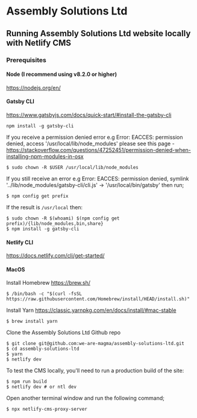 # Assembly Solutions Ltd

## Running Assembly Solutions Ltd website locally with Netlify CMS

### Prerequisites

#### Node (I recommend using v8.2.0 or higher)
https://nodejs.org/en/


#### Gatsby CLI
https://www.gatsbyjs.com/docs/quick-start/#install-the-gatsby-cli

```
npm install -g gatsby-cli
```

If you receive a permission denied error e.g Error: EACCES: permission denied, access '/usr/local/lib/node_modules' please see this page - https://stackoverflow.com/questions/47252451/permission-denied-when-installing-npm-modules-in-osx

```
$ sudo chown -R $USER /usr/local/lib/node_modules
```

If you still receive an error e.g Error: EACCES: permission denied, symlink '../lib/node_modules/gatsby-cli/cli.js' -> '/usr/local/bin/gatsby' then run;

```
$ npm config get prefix
```

If the result is `/usr/local` then:

```
$ sudo chown -R $(whoami) $(npm config get prefix)/{lib/node_modules,bin,share}
$ npm install -g gatsby-cli
```


#### Netlify CLI
https://docs.netlify.com/cli/get-started/

#### MacOS 

Install Homebrew
https://brew.sh/

```
$ /bin/bash -c "$(curl -fsSL https://raw.githubusercontent.com/Homebrew/install/HEAD/install.sh)"
```

Install Yarn
https://classic.yarnpkg.com/en/docs/install/#mac-stable

```
$ brew install yarn
```

Clone the Assembly Solutions Ltd Github repo

```
$ git clone git@github.com:we-are-magma/assembly-solutions-ltd.git
$ cd assembly-solutions-ltd
$ yarn
$ netlify dev
```

To test the CMS locally, you'll need to run a production build of the site:

```
$ npm run build
$ netlify dev # or ntl dev
```

Open another terminal window and run the following command;

```
$ npx netlify-cms-proxy-server
```
